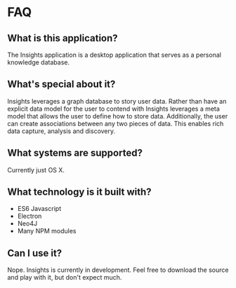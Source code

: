 # FAQ

## What is this application?
The Insights application is a desktop application that serves as a personal knowledge database. 

## What's special about it?
Insights leverages a graph database to story user data. Rather than have an explicit data model for the user to contend with Insights leverages a meta model that allows the user to define how to store data. Additionally, the user can create associations between any two pieces of data. This enables rich data capture, analysis and discovery.

## What systems are supported?
Currently just OS X.

## What technology is it built with?
* ES6 Javascript
* Electron
* Neo4J
* Many NPM modules

## Can I use it?
Nope. Insights is currently in development. Feel free to download the source and play with it, but don't expect much.
